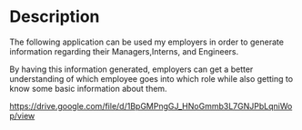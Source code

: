 # Description 

The following application can be used my employers in order to generate information regarding their Managers,Interns, and Engineers.

By having this information generated, employers can get a better understanding of which employee goes into which role while also getting to know some basic information about them.

https://drive.google.com/file/d/1BpGMPngGJ_HNoGmmb3L7GNJPbLqniWop/view
